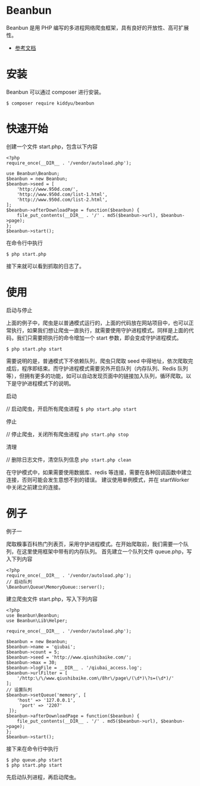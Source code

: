 # Beanbun
Beanbun 是用 PHP 编写的多进程网络爬虫框架，具有良好的开放性、高可扩展性。

* [参考文档](http://www.beanbun.org/#/)

# 安装

Beanbun 可以通过 composer 进行安装。

```
$ composer require kiddyu/beanbun
```

# 快速开始

创建一个文件 start.php，包含以下内容

```
<?php
require_once(__DIR__ . '/vendor/autoload.php');

use Beanbun\Beanbun;
$beanbun = new Beanbun;
$beanbun->seed = [
    'http://www.950d.com/',
    'http://www.950d.com/list-1.html',
    'http://www.950d.com/list-2.html',
];
$beanbun->afterDownloadPage = function($beanbun) {
    file_put_contents(__DIR__ . '/' . md5($beanbun->url), $beanbun->page);
};
$beanbun->start();
```

在命令行中执行

```
$ php start.php
```

接下来就可以看到抓取的日志了。

# 使用

启动与停止

上面的例子中，爬虫是以普通模式运行的，上面的代码放在网站项目中，也可以正常执行，如果我们想让爬虫一直执行，就需要使用守护进程模式。同样是上面的代码，我们只需要把执行的命令增加一个 start 参数，即会变成守护进程模式。

`$ php start.php start`

需要说明的是，普通模式下不依赖队列，爬虫只爬取 seed 中得地址，依次爬取完成后，程序即结束。而守护进程模式需要另外开启队列（内存队列、Redis 队列等），但拥有更多的功能，如可以自动发现页面中的链接加入队列，循环爬取。以下是守护进程模式下的说明。

启动

// 启动爬虫，开启所有爬虫进程
`$ php start.php start`

停止

// 停止爬虫，关闭所有爬虫进程
`php start.php stop`

清理

// 删除日志文件，清空队列信息
`php start.php clean`

在守护模式中，如果需要使用数据库、redis 等连接，需要在各种回调函数中建立连接，否则可能会发生意想不到的错误。
建议使用单例模式，并在 startWorker 中关闭之前建立的连接。

# 例子

例子一

爬取糗事百科热门列表页，采用守护进程模式。在开始爬取前，我们需要一个队列，在这里使用框架中带有的内存队列。
首先建立一个队列文件 queue.php，写入下列内容

```
<?php
require_once(__DIR__ . '/vendor/autoload.php');
// 启动队列
\Beanbun\Queue\MemoryQueue::server();
```
建立爬虫文件 start.php，写入下列内容

```
<?php
use Beanbun\Beanbun;
use Beanbun\Lib\Helper;

require_once(__DIR__ . '/vendor/autoload.php');

$beanbun = new Beanbun;
$beanbun->name = 'qiubai';
$beanbun->count = 5;
$beanbun->seed = 'http://www.qiushibaike.com/';
$beanbun->max = 30;
$beanbun->logFile = __DIR__ . '/qiubai_access.log';
$beanbun->urlFilter = [
    '/http:\/\/www.qiushibaike.com\/8hr\/page\/(\d*)\?s=(\d*)/'
];
// 设置队列
$beanbun->setQueue('memory', [
    'host' => '127.0.0.1',
     'port' => '2207'
 ]);
$beanbun->afterDownloadPage = function($beanbun) {
    file_put_contents(__DIR__ . '/' . md5($beanbun->url), $beanbun->page);
};
$beanbun->start();
```

接下来在命令行中执行

```
$ php queue.php start
$ php start.php start
```

先启动队列进程，再启动爬虫。
